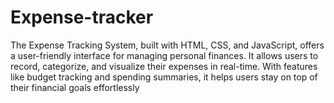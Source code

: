 # Expense-tracker
The Expense Tracking System, built with HTML, CSS, and JavaScript, offers a user-friendly interface for managing personal finances. It allows users to record, categorize, and visualize their expenses in real-time. With features like budget tracking and spending summaries, it helps users stay on top of their financial goals effortlessly
